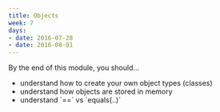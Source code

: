 ```yaml
---
title: Objects
week: 7
days:
- date: 2016-07-28
- date: 2016-08-01
---
```


By the end of this module, you should...

<UL><LI>understand how to create your own object types (classes)</LI>
<LI>understand how objects are stored in memory</LI>
<LI>understand `==` vs `equals(..)`</LI>
</UL>

